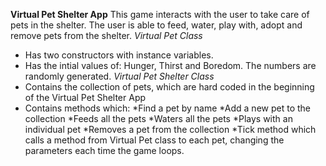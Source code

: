 **Virtual Pet Shelter App**
This game interacts with the user to take care of pets in the shelter. 
The user is able to feed, water, play with, adopt and remove pets from the shelter. 
*Virtual Pet Class*
* Has two constructors with instance variables. 
* Has the intial values of: Hunger, Thirst and Boredom. The numbers are randomly generated. 
*Virtual Pet Shelter Class*
* Contains the collection of pets, which are hard coded in the beginning of the Virtual Pet Shelter App
* Contains methods which:
	*Find a pet by name
	*Add a new pet to the collection
	*Feeds all the pets
	*Waters all the pets
	*Plays with an individual pet
	*Removes a pet from the collection
	*Tick method which calls a method from Virtual Pet class to each pet, changing the parameters each time the game loops. 
